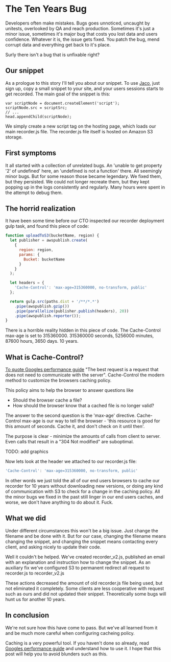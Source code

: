 The Ten Years Bug
=========================

Developers often make mistakes. Bugs goes unnoticed, uncaught by unitests, overlooked by QA and reach production. Sometimes it's just a minor issue, sometimes it's major bug that costs you lost data and users confidence. Whatever it is, the issue gets fixed. You patch the bug, mend corrupt data and everything get back to it's place.

Surly there isn't a bug that is unfixable right?

Our snippet
------------
As a prologue to this story I'll tell you about our snippet. To use [Jaco](https://getjaco.com), just sign up, copy a small snippet to your site, and your users sessions starts to get recorded. The main goal of the snippet is this:

```
var scriptNode = document.createElement('script');
scriptNode.src = scriptSrc;
// ...
head.appendChild(scriptNode);
```
We simply create a new script tag on the hosting page, which loads our main recorder.js file. The recorder.js file itself is hosted on Amazon S3 storage.

First symptoms
------------
It all started with a collection of unrelated bugs. An 'unable to get property '2' of undefined' here, an 'undefined is not a function' there. All seemingly minor bugs. But for some reason those became legendary. We fixed them, but they persisted. We could not longer recreate them, but they kept popping up in the logs consistently and regularly. Many hours were spent in the attempt to debug them.

The horrid realization
------------
It have been some time before our CTO inspected our recorder deployment gulp task, and found this piece of code:

```javascript
function uploadToS3(bucketName, region) {
  let publisher = awspublish.create(
    {
      region: region,
      params: {
        Bucket: bucketName
      }
    }
  );

  let headers = {
    'Cache-Control': 'max-age=315360000, no-transform, public'
  };

  return gulp.src(paths.dist + '/**/*.*')
    .pipe(awspublish.gzip())
    .pipe(parallelize(publisher.publish(headers), 20))
    .pipe(awspublish.reporter());
}
```

There is a horrible reality hidden in this piece of code. The Cache-Control max-age is set to 315360000. 315360000 seconds, 5256000 minutes, 87600 hours, 3650 days. 10 years.

What is Cache-Control?
------------
[To quote Googles performance guide](https://developers.google.com/web/fundamentals/performance/optimizing-content-efficiency/http-caching#cache-control) "The best request is a request that does not need to communicate with the server". Cache-Control the modern method to customize the browsers caching policy.

This policy aims to help the browser to answer questions like
* Should the browser cache a file?
* How should the browser know that a cached file is no longer valid?

The answer to the second question is the 'max-age' directive. Cache-Control max-age is our way to tell the browser - 'this resource is good for this amount of seconds. Cache it, and don't check on it until then'.

The purpose is clear - minimize the amounts of calls from client to server. Even calls that result in a "304 Not modified" are suboptimal.

TODO: add graphics

Now lets look at the header we attached to our recorder.js file:

```javascript
'Cache-Control': 'max-age=315360000, no-transform, public'
```

In other words we just told the all of our end users browsers to cache our recorder for 10 years without downloading new versions, or doing any kind of communication with S3 to check for a change in the caching policy. All the minor bugs we fixed in the past still linger in our end users caches, and worse, we don't have anything to do about it. Fuck.

What we did
-----------
Under different circumstances this won't be a big issue. Just change the filename and be done with it. But for our case, changing the filename means changing the snippet, and changing the snippet means contacting every client, and asking nicely to update their code.

Well it couldn't be helped. We've created recorder_v2.js, published an email with an explanation and instruction how to change the snippet. As an auxiliary fix we've configured S3 to permanent redirect all request to recorder.js to recorder_v2.js

These actions decreased the amount of old recorder.js file being used, but not eliminated it completely. Some clients are less cooperative with request such as ours and did not updated their snippet. Theoretically some bugs will hunt us for another 10 years.

In conclusion
------------
We're not sure how this have come to pass. But we've all learned from it and be much more careful when configuring cacheing policy.

Caching is a very powerful tool. If you haven't done so already, read [Googles performance guide](https://developers.google.com/web/fundamentals/performance/optimizing-content-efficiency) and understand how to use it. I hope that this post will help you to avoid blunders such as this.
